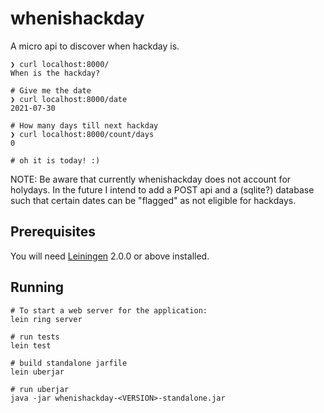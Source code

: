 # whenishackday

A micro api to discover when hackday is.

```
❯ curl localhost:8000/
When is the hackday?

# Give me the date
❯ curl localhost:8000/date
2021-07-30

# How many days till next hackday
❯ curl localhost:8000/count/days
0

# oh it is today! :)
```


NOTE:
Be aware that currently whenishackday does not account for
holydays. In the future I intend to add a POST api and a (sqlite?) database
such that certain dates can be "flagged" as not eligible  for hackdays.

## Prerequisites

You will need [Leiningen][] 2.0.0 or above installed.

[leiningen]: https://github.com/technomancy/leiningen

## Running


```
# To start a web server for the application:
lein ring server

# run tests
lein test

# build standalone jarfile
lein uberjar

# run uberjar
java -jar whenishackday-<VERSION>-standalone.jar
```
